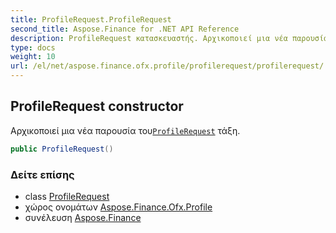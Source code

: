 ```yaml
---
title: ProfileRequest.ProfileRequest
second_title: Aspose.Finance for .NET API Reference
description: ProfileRequest κατασκευαστής. Αρχικοποιεί μια νέα παρουσία τουProfileRequest τάξη.
type: docs
weight: 10
url: /el/net/aspose.finance.ofx.profile/profilerequest/profilerequest/
---
```

## ProfileRequest constructor

Αρχικοποιεί μια νέα παρουσία του[`ProfileRequest`](../) τάξη.

```csharp
public ProfileRequest()
```

### Δείτε επίσης

* class [ProfileRequest](../)
* χώρος ονομάτων [Aspose.Finance.Ofx.Profile](../../profilerequest/)
* συνέλευση [Aspose.Finance](../../../)


